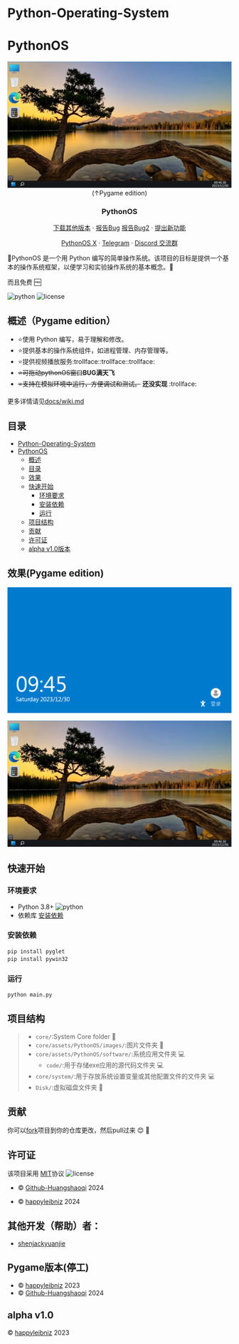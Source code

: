 # Python-Operating-System

# PythonOS

<div align="center">
<p align="center">
    
  ![img1](docs/img/desktop.png)
  (↑Pygame edition)
  <h3 align="center">PythonOS</h3>   
  <a href="https://github.com/happyleibniz/Python-Operating-System/releases">下载其他版本</a>
    ·
  <a href="https://github.com/Github-Huangshaoqi/PythonOS/issues">报告Bug</a>
  <a href="https://github.com/happyleibniz/Python-Operating-System/issues">报告Bug2</a>
    ·
  <a href="https://github.com/Github-Huangshaoqi/PythonOS/issues">提出新功能</a>
</p>
</div>

<div align="center">
<p align="center">
  <a href="https://x.com/@Pythonos2">PythonOS X</a>
    ·
  <a href="https://t.me/PythonOS">Telegram</a>
   ·
  <a href="https://discord.gg/sbKMNhuvYt">Discord 交流群</a>
</p>
</div>

:tada:PythonOS 是一个用 Python 编写的简单操作系统。该项目的目标是提供一个基本的操作系统框架，以便学习和实验操作系统的基本概念。:tada:

而且免费 :free:

![python](https://img.shields.io/badge/python-%3E%3D3-brightgreen
)
![license](https://img.shields.io/badge/license-MIT-blue
)


## 概述（Pygame edition）

- :star:使用 Python 编写，易于理解和修改。
- :star:提供基本的操作系统组件，如进程管理、内存管理等。
- :star:提供视频播放服务:trollface::trollface::trollface:
- ~~⭐可拖动pythonOS窗口~~**BUG满天飞**
- ~~:star:支持在模拟环境中运行，方便调试和测试。~~ **还没实现** :trollface:

更多详情请见[docs/wiki.md](docs/wiki.md)

## 目录

- [Python-Operating-System](#python-operating-system)
- [PythonOS](#pythonos)
  - [概述](#概述)
  - [目录](#目录)
  - [效果](#效果)
  - [快速开始](#快速开始)
    - [环境要求](#环境要求)
    - [安装依赖](#安装依赖)
    - [运行](#运行)
  - [项目结构](#项目结构)
  - [贡献](#贡献)
  - [许可证](#许可证)
  - [alpha v1.0版本](#alpha-v10版本)

## 效果(Pygame edition)

![img2](docs/img/suopin.png)

![img3](docs/img/desktop.png)

## 快速开始

### 环境要求

- Python 3.8+ ![python](https://img.shields.io/badge/python-%3E%3D3-brightgreen
)
- 依赖库 [安装依赖](#安装依赖)

### 安装依赖

```bash
pip install pyglet
pip install pywin32
```

### 运行

```bash
python main.py
```


## 项目结构

> - `core/`:System Core folder 📇
> - `core/assets/PythonOS/images/`:图片文件夹 :flower_playing_cards:
> - `core/assets/PythonOS/software/`:系统应用文件夹 :computer:
>   - `code/`:用于存储exe应用的源代码文件夹 :computer:
> - `core/system/`:用于存放系统设置变量或其他配置文件的文件夹 :computer:
> - `Disk/`:虚拟磁盘文件夹 :floppy_disk:

## 贡献

你可以[fork](https://github.com/Github-Huangshaoqi/PythonOS/fork)项目到你的仓库更改，然后pull过来 :blush: :tada:

## 许可证

该项目采用 [MIT](https://github.com/Github-Huangshaoqi/PythonOS?tab=MIT-1-ov-file)协议 ![license](https://img.shields.io/badge/license-MIT-blue)

- :copyright:  [Github-Huangshaoqi](https://github.com/Github-Huangshaoqi) 2024

- :copyright:  [happyleibniz](https://github.com/happyleibniz) 2024

## 其他开发（帮助）者：
- [shenjackyuanjie](https://github.com/shenjackyuanjie)

## Pygame版本(停工)

- :copyright:  [happyleibniz](https://github.com/happyleibniz) 2023
- :copyright:  [Github-Huangshaoqi](https://github.com/Github-Huangshaoqi) 2024
 ## alpha v1.0  
  :copyright:  [happyleibniz](https://github.com/happyleibniz) 2023
